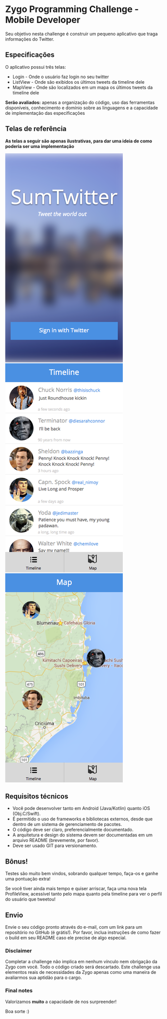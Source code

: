 # Zygo Programming Challenge - Mobile Developer

Seu objetivo nesta challenge é construir um pequeno aplicativo que traga
informações do Twitter.

## Especificações

O aplicativo possui três telas:

* Login - Onde o usuário faz login no seu twitter
* ListView - Onde são exibidos os últimos tweets da timeline dele
* MapView - Onde são localizados em um mapa os últimos tweets da timeline dele

**Serão avaliados:** apenas a organização do código, uso
das ferramentas disponíveis, conhecimento e domínio sobre as linguagens e a
capacidade de implementação das especificações

## Telas de referência

**As telas a seguir são apenas ilustrativas, para dar uma ideia de como poderia
ser uma implementação**

![Login](./screen-1.png)
![Timeline](./screen-2.png)
![Map](./screen-3.png)

## Requisitos técnicos

* Você pode desenvolver tanto em Android (Java/Kotlin) quanto iOS (Obj.C/Swift).
* É permitido o uso de frameworks e bibliotecas externos, desde que dentro de um
  sistema de gerenciamento de pacotes.
* O código deve ser claro, preferencialmente documentado.
* A arquitetura e design do sistema devem ser documentadas em um arquivo README
  (brevemente, por favor).
* Deve ser usado GIT para versionamento.

## Bônus!

Testes são muito bem vindos, sobrando qualquer tempo, faça-os e ganhe uma
pontuação extra!

Se você tiver ainda mais tempo e quiser arriscar, faça uma nova tela
ProfileView, acessível tanto pelo mapa quanto pela timeline para ver o perfil
do usuário que tweetou!

## Envio

Envie o seu código pronto através do e-mail, com um link para um repositório no
GitHub (é grátis!). Por favor, inclua instruções de como fazer o build em seu
README caso ele precise de algo especial.

### Disclaimer

Completar a challenge não implica em nenhum vínculo nem obrigação da Zygo
com você. Todo o código criado será descartado. Este challenge usa elementos
reais de necessidades da Zygo apenas como uma maneira de avaliarmos sua
aptidão para o cargo.

### Final notes

Valorizamos **muito** a capacidade de nos surpreender!

Boa sorte :)
